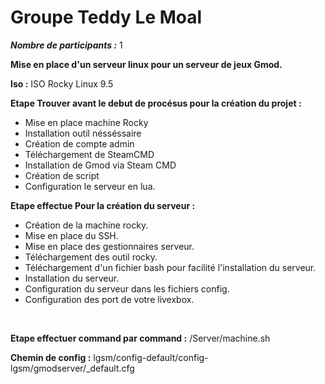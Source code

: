 # Groupe Teddy Le Moal

___Nombre de participants :___ 1

__Mise en place d'un serveur linux pour un serveur de jeux Gmod.__

__Iso :__ ISO Rocky Linux 9.5



__Etape Trouver avant le debut de procésus pour la création du projet :__
- Mise en place machine Rocky
- Installation outil nésséssaire 
- Création de compte admin
- Téléchargement de SteamCMD
- Installation de Gmod via Steam CMD
- Création de script 
- Configuration le serveur en lua.

__Etape effectue Pour la création du serveur  :__
- Création de la machine rocky.
- Mise en place du SSH.
- Mise en place des gestionnaires serveur.
- Téléchargement des outil rocky.
- Téléchargement d'un fichier bash pour facilité l'installation du serveur.
- Installation du serveur.
- Configuration du serveur dans les fichiers config.
- Configuration des port de votre livexbox.

<br>

__Etape effectuer command par command :__
/Server/machine.sh

__Chemin de config :__
  lgsm/config-default/config-lgsm/gmodserver/_default.cfg 


